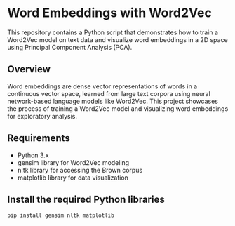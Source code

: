 # Word Embeddings with Word2Vec

This repository contains a Python script that demonstrates how to train a Word2Vec model on text data and visualize word embeddings in a 2D space using Principal Component Analysis (PCA).

## Overview
Word embeddings are dense vector representations of words in a continuous vector space, learned from large text corpora using neural network-based language models like Word2Vec. This project showcases the process of training a Word2Vec model and visualizing word embeddings for exploratory analysis.

## Requirements
* Python 3.x
* gensim library for Word2Vec modeling
* nltk library for accessing the Brown corpus
* matplotlib library for data visualization

## Install the required Python libraries
~~~
pip install gensim nltk matplotlib
~~~
